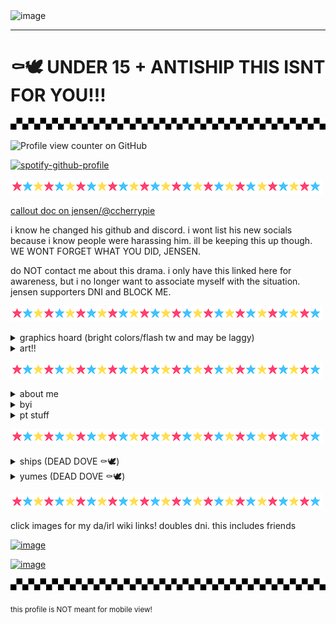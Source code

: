 <img width="75%" height="75%" alt="image" src="https://github.com/user-attachments/assets/941d8491-8a99-498e-9661-a7878d37755e" />



---

# ⚰️🕊️ UNDER 15 + ANTISHIP THIS ISNT FOR YOU!!!

![](check.gif)

![Profile view counter on GitHub](https://komarev.com/ghpvc/?username=runr4bb)

[![spotify-github-profile](https://spotify-github-profile.kittinanx.com/api/view?uid=31s3cguiatu7u5xht7775elutdnm&cover_image=true&theme=natemoo-re&show_offline=false&background_color=121212&interchange=true&bar_color=53b14f&bar_color_cover=true)](https://github.com/kittinan/spotify-github-profile)

![](star.gif)

[callout doc on jensen/@ccherrypie](https://docs.google.com/document/d/1PZBPPCn5mdzmKCY0bvNtKniAR_rKWLjFJCnQf0ii8yg/edit?usp=sharing)

i know he changed his github and discord. i wont list his new socials because i know people were harassing him. ill be keeping this up though. WE WONT FORGET WHAT YOU DID, JENSEN.

do NOT contact me about this drama. i only have this linked here for awareness, but i no longer want to associate myself with the situation. jensen supporters DNI and BLOCK ME.

![](star.gif)

<details> 
  <summary>graphics hoard (bright colors/flash tw and may be laggy)</summary>

  ![](arcade.gif)
![](arcade2.gif)
![](arcade3.gif)
![](arcade4.gif)
![](you-are-not-your-intrusive-thoughts-04.gif)
![](recovering-05.gif)
![](mi-is-ruining-my-life-01.gif)
![](seizure-haver-06.gif)
![](dhb57i6-73ca375f-6f73-4689-96c3-fdfff2499862.gif)
![](anx.gif)
![](dis.gif)
![](dhbqyo0-1dbae5b4-a5d2-4c0a-b446-0359ba9ef610.gif)
![](c2e689dc707caa6338f6a80a4139e03ab9f64e95.gif)
![](plushob.gif)
![](agere.gif)
![](otherk.gif)
![](demonk.gif)
![](awooo.gif)
![](im.gif)
![](selfs.gif)
![](top.gif)
![](lol.gif)
![](itsme.gif)
![](fkin.gif)
![](charlie.gif)
![](alec.gif)
![](fnaf3.gif)
![](helpyy.gif)
![](lefty.gif)
![](lefte.gif)
![](mike.gif)
![](olds.gif)
![](matt.gif)
![](gay.gif)
![](ace.gif)
![](tnra.gif)
![](hate.gif)
![](obj.gif)
![](objjjj.gif)
![](kissc.gif)
![](kiss.gif)
![](fictoo.gif)
![](ship.gif)
![](fictt.gif)
![](anti.gif)
![](dd.gif)
![](sib.gif)
![](inc.gif)
![](com.gif)
![](dark.gif)
![](bluey.gif)
![](tawog.gif)
![](shop.gif)
![](cab.gif)
![](rem.gif)
![](alexgg.gif)
![](trick.gif)
![](skull.gif)
![](vc.gif)
![](dnp.gif)
![](sparkle.gif)
![](pool.gif)
![](school.gif)
![](hell.gif)
![](plex.gif)
![](nost.gif)
![](seek.gif)
![](cann.gif)
![](kat.gif)
![](girl.gif)
![](fuko.gif)
![](ds.gif)
![](scott.gif)
![](tmrrw.gif)
![](dldi.gif)
![](dr1.gif)
![](vamp.gif)
![](dr2.gif)
![](helpy.gif)
![](fnar.gif)
![](kis.gif)
![](kid.gif)
![](dss.gif)
![](pros.gif)
![](form.gif)
![](fict.gif)
![](objj.gif)
![](trna.gif)
![](aro.gif)
![](auto.gif)
![](mlp.gif)
![](push.gif)
![](feddy.png)
![](dsar.gif)
![](sprang.gif)
![](willy.gif)
![](foxy.gif)
![](fnarf.gif)
![](fna.gif)
![](augh.png)
![](fed.png)
![](grfred.gif)
![](freddy.gif)
![](left.gif)
![](leftt.gif)
![](mikee.png)
![](no.png)
![](ennard.png)
![](sd.png)
![](jacks.gif)
![](alexg.png)
![](hawaii.gif)
![](yume.png)
![](yume2.png)
![](shipp.gif)
![](2d.png)
![](hat.png)
![](prosh.gif)
![](stev.gif)
![](st.gif)
![](rain.png)
![](blu.gif)
![](at.png)
![](pb.gif)
![](lemon.gif)
![](bill.png)
![](gf.gif)
![](dr3.gif)
![](tv.gif)
![](tvv.gif)
![](rw.gif)
![](rw2.gif)
![](gren.gif)
![](girlh.png)
![](kata.gif)
![](anim.png)
![](fukn.png)
![](moth3.png)
![](moth.png)
![](moth2.png)
![](arcc.png)
![](arccc.png)
![](arcccc.png)
![](arccccc.png)
</details>

<details> 

<summary>art!!</summary>

pfp art by @tommsiii on twitter (DOES NOT BELONG TO ME)

fursona art:

<img width="25%" height="25%" alt="image" src="https://github.com/user-attachments/assets/08475576-932b-48f0-850b-fb0e43057867" />

art by @coyoteflowers

<img width="25%" height="25%" alt="image" src="https://github.com/user-attachments/assets/958315fc-446e-4f38-ae24-d1b29bb2f022" />

art by @jamsbunnies

<img width="25%" height="25%" alt="image" src="https://github.com/user-attachments/assets/0a1d175e-2f63-4f0b-8cd0-4f8a094bf16f" />

unknown artist :( i lost their discord and dont know their socials

character and art belong to me! his name is tattle!! ^_^

other:

<img width="25%" height="25%" alt="image" src="https://github.com/user-attachments/assets/2b464a4e-e481-4ee7-b984-8be889ff36b9" />

art by @Rainy-chaos-sys (github)

tysm for this amazing art! it makes me so happy when people draw for me!! :3

</details>

![](star.gif)

<details>
  <summary>about me</summary>
  
  call me gregory/greg or rab!

  im an [evertween](https://www.tumblr.com/parxgender/776481213660774400/everkid-evertween-everteen?source=share). bodily 18

  he/him/silly/stinky prns and masc terms. xenogender hoarder

  objectum, fictoromantic, hypersexual and undisclosed para(s)

  im proship, profic, pro kodocons, pro non-harmful paras, prokink and pro contradictory labels/all good faith identities. i call myself problematic, just dni/block if that bothers you!

  im a gregory (fnaf) irl. yes, i am getting help. please dont assume things about me

  i yumeship with evan afton. i see him as and call him my bf. this does NOT make me a pedo/MAP. yuck

  #1 glamrock freddy simp /silly
</details>

<details>
  <summary>byi</summary>
  
  dni: pro-harassment antis and "freeshippers". radqueers, any pro-c anti-rec harmful paras or harmful paras in general, harmful transids. people who dont respect td/tt etc. gregory doubles/if youre in a gregory skin. ex friends/friends of ex friends. other than that, ill just ignore/block you if i feel the need to

friendly reminder! i wont interact with you if im on your dni, and you shouldnt interact with me either!

i overthink and read into EVERYTHING. im awful at reading people, and im also a people pleaser. please iwc at all times and use tonetags with me!

i dont really have my own personality so i tend to copy people. i act very differently around different people

pretty much the only fandom i care about is fnaf/dsaf. i most likely wont get your fandom references /lh

i dark/comship for coping reasons. i dont have to explain anything to you unless i want to. however i also do NOT believe you have to have trauma to darkship etc. ship whataver u want for whatever reason!! be a problematic freak!! just dont hurt people :)

im an age regressor! im semi verb when regressed. touch/crowd discomf unless safe and big cuddle comf with safes when regressed. general iwecare. im hypersexual and my feelings are heightened when im regressed. pls be aware :<

syscourse dni. im not a system and dont know my stance on any of that. i do have a friend who is an endo system, so dni if you dont like that!

DONT reality check me or tell me to get help. im AWARE im not gregory irl or in an irl relationship with evan. im GETTING HELP. again, dont assume things about me, and if you dont agree with me, just leave me alone

also! dear antis: i have a j*b, i shower EVERY DAY, and im in therapy :3 now shoo (ALSO ALSO stop complaining about proshippers in the fnaf fandom. fnaf has always had weird ships. FNAF SHIPS WILL ALWAYS BE COMSHIPS. and its literally a child murder game, why are ships suddenly the issue? if youre concerned about "fiction=reality", WORRY ABOUT THE CHILD MURDERS. and even if thats not your reason or youre just a hater, whatever, proshippers have been and will always be in fandoms. you arent so entitled to get the fandom all to yourself)

also also *also*, while i hate that this has to be said, i do NOT support any darkship/fic content (incest, pedophilia, grooming, etc etc) irl. and if you do, FUCK OFF. EW. 

why i have "harmful paras dni": i dont believe there is anything BAD about harmful paras, AS LONG as strictly anti-contact. i believe there is a difference between attraction and abuse. however, harmful paras make me uncomfortable, thus why i dont want them to interact with me. i also believe that maps, zoos and necros, along with anything similar shouldnt advertise their para, especially in a place where children can see it. ex. ponytown. or just advertising it at all, as it is a mental illness and shouldnt be "glorified". i have paraphilias that im not comfortable sharing with anyone who i dont know, or anyone who i know isnt comfortable with it. anyways, thats the end of my tangent, i just wanted to place my opinion here. (note: i dont believe harmful paras should be harassed. or anyone. nobody should be harassed unless they are actively hurting someone. and even then, harassment isnt always the answer)

</details>

<details>
  <summary>pt stuff</summary>
  
  almost always afk, offtab or spec

  c+h freely anyone! (unless i have dni/dnt etc or am with friends)

  DONT copy my skins

  general cover discomfort unless safe/friend

  im in a friends party, so i wont be able to join your party for supporter stuff etc

  i know a lot of people have me blocked, so i very likely could be sitting on someone! if i am, please lmk :')

  following people on github who are friends, protree sitters, or just people i find cool!

  FRIENDS WITH GITHUBS LISTED ON THE LEFT! ILY GUYS SM /P
  
</details>

![](star.gif)

<details>
  <summary>ships (DEAD DOVE ⚰🕊)</summary>
  
not all ships are listed! just my faves ^_^ . i wont be putting links for chars already linked in yumes section bc im feeling lazy . cw problematic ships!
  
  ☆ gregory x evan (self insert!! <3)

  ☆ rab x [tarbell](https://fivenightsatfreddys.fandom.com/wiki/Tony_Becker) (also a self insert! tony isnt in the yumes section bc i dont really have *feelings* for him, but i see myself as greg in this ship. hard to explain)

☆ michael x mrs afton (SHE DOESNT HAVE A WIKI PAGE but yeah shes his mom <3)

☆ michael x evan

☆ mr x mrs afton

☆ evan x charlie

☆ [cassie](https://freddy-fazbears-pizza.fandom.com/wiki/Cassie) x [roxy](https://freddy-fazbears-pizza.fandom.com/wiki/Roxanne_Wolf)

☆ michael x [ennard](https://freddy-fazbears-pizza.fandom.com/wiki/Ennard)

☆ ennard x themselves

☆ [jeremy](https://freddy-fazbears-pizza.fandom.com/wiki/Jeremy_Fitzgerald) x [toy chica](https://freddy-fazbears-pizza.fandom.com/wiki/Toy_Chica)

☆ jack x [dee](https://dayshift-at-freddys.fandom.com/wiki/Dee_Kennedy)

☆ jack x [dave](https://dayshift-at-freddys.fandom.com/wiki/Dave_Miller)

☆ jack x [harry](https://dayshift-at-freddys.fandom.com/wiki/Harry_Fitzgerald)

☆ [oscar](https://dayshift-at-freddys.fandom.com/wiki/Oscar_Lewinsky) x his suit

☆ gumball x darwin (EVERYONE KNOWS THEM ION NEED LINKS)

☆ [mackenzie](https://blueypedia.fandom.com/wiki/Mackenzie_Border_Collie) x [captain](https://blueypedia.fandom.com/wiki/Captain_Hound)

☆ fluttershy x pinkie pie

☆ [ghostbur](https://dreamteam.fandom.com/wiki/Ghostbur) x [tommy](https://dreamteam.fandom.com/wiki/TommyInnit/SMP)

☆ ghostbur x [phil](https://dreamteam.fandom.com/wiki/Ph1LzA/SMP)

☆ ghostbur x [revivebur](https://dreamteam.fandom.com/wiki/Wilbur_Soot/SMP) (SPECIFICALLY AFTER REVIVAL)

☆ [tubbo](https://dreamteam.fandom.com/wiki/Tubbo/SMP) x [ranboo](https://dreamteam.fandom.com/wiki/Ranboo/SMP)

☆ [salesperson ena](https://enajoelg.fandom.com/wiki/Ena_(Dream_BBQ)) x meanie ena

☆ [spamton](https://deltarune.fandom.com/wiki/Spamton) x [tenna](https://deltarune.fandom.com/wiki/Tenna)

WIP always a wip

</details>

<details><summary>yumes (DEAD DOVE ⚰🕊)</summary>

⁠♡ [evan afton](https://fivenightsatfreddys.fandom.com/wiki/Crying_Child)/⁠[golden freddy](https://freddy-fazbears-pizza.fandom.com/wiki/Golden_Freddy)

⁠♡ [michael afton](https://fivenightsatfreddys.fandom.com/wiki/Michael_Afton)/[glamrock freddy](https://triple-a-fazbear.fandom.com/wiki/Glamrock_Freddy)

⁠♡ [charlie emily](https://fivenightsatfreddys.fandom.com/wiki/Charlotte_Emily)/[the puppet](https://freddy-fazbears-pizza.fandom.com/wiki/The_Puppet)

⁠♡ [william afton](https://fivenightsatfreddys.fandom.com/wiki/William_Afton)/[springtrap](https://triple-a-fazbear.fandom.com/wiki/Springtrap)

♡ [jack kennedy](https://dayshift-at-freddys.fandom.com/wiki/Jack_Kennedy)

⁠♡ [mitzi mozzarella](https://www.showbizpizza.com/rae/characters/mitzi.html)

⁠♡ [dook larue](https://www.showbizpizza.com/rae/characters/dook.html)

  </details>

![](star.gif)

click images for my da/irl wiki links! doubles dni. this includes friends

[<img width="15%" height="15%" alt="image" src="https://github.com/user-attachments/assets/df820d7f-4e9b-4bc2-9483-63f58997a69f" />](https://freddy-fazbears-pizza.fandom.com/wiki/Gregory)

[<img width="15%" height="15%" alt="image" src="https://github.com/user-attachments/assets/65fe74eb-ed46-45cb-b46b-0c012841e23e" />](https://freddy-fazbears-pizza.fandom.com/wiki/Gregory_(Tales_from_the_Pizzaplex))

  ![](check.gif)

<sub>this profile is NOT meant for mobile view!</sub>
